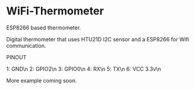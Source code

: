 # WiFi-Thermometer
ESP8266 based thermometer.

Digital thermometer that uses HTU21D I2C sensor and a ESP8266 for Wifi communication.

PINOUT

1: GND\n
2: GPIO2\n
3: GPIO0\n
4: RX\n
5: TX\n
6: VCC 3.3v\n

More example coming soon.
